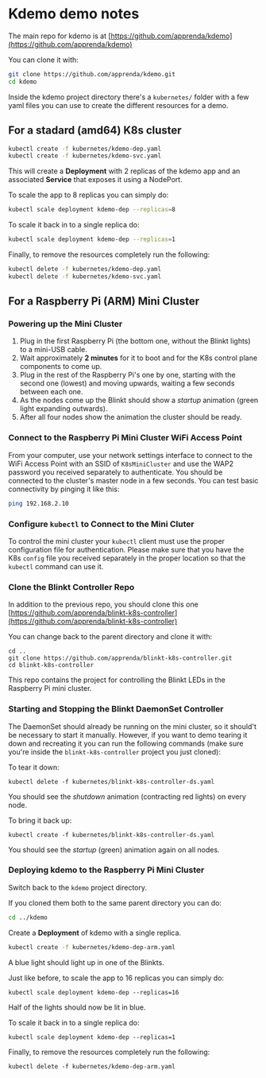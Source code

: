 # Kdemo demo notes #

The main repo for kdemo is at [https://github.com/apprenda/kdemo](https://github.com/apprenda/kdemo)

You can clone it with:

```sh
git clone https://github.com/apprenda/kdemo.git
cd kdemo
```

Inside the kdemo project directory there's a `kubernetes/` folder with a few yaml files you can use to create the different resources for a demo.

## For a stadard (amd64) K8s cluster ##

```sh
kubectl create -f kubernetes/kdemo-dep.yaml
kubectl create -f kubernetes/kdemo-svc.yaml
```

This will create a **Deployment** with 2 replicas of the kdemo app and an associated **Service** that exposes it using a NodePort.

To scale the app to 8 replicas you can simply do:

```sh
kubectl scale deployment kdemo-dep --replicas=8
```

To scale it back in to a single replica do:

```sh
kubectl scale deployment kdemo-dep --replicas=1
```

Finally, to remove the resources completely run the following:

```sh
kubectl delete -f kubernetes/kdemo-dep.yaml
kubectl delete -f kubernetes/kdemo-svc.yaml
```

## For a Raspberry Pi (ARM) Mini Cluster ##

### Powering up the Mini Cluster ###

1. Plug in the first Raspberry Pi (the bottom one, without the Blinkt lights) to a mini-USB cable.
2. Wait approximately **2 minutes** for it to boot and for the K8s control plane components to come up.
3. Plug in the rest of the Raspberry Pi's one by one, starting with the second one (lowest) and moving upwards, waiting a few seconds between each one.
4. As the nodes come up the Blinkt should show a *startup* animation (green light expanding outwards).
5. After all four nodes show the animation the cluster should be ready.

### Connect to the Raspberry Pi Mini Cluster WiFi Access Point ###

From your computer, use your network settings interface to connect to the WiFi Access Point with an SSID of `K8sMiniCluster` and use the WAP2 password you received separately to authenticate. You should be connected to the cluster's master node in a few seconds. You can test basic connectivity by pinging it like this:

```sh
ping 192.168.2.10
```

### Configure `kubectl` to Connect to the Mini Cluter ###

To control the mini cluster your `kubectl` client must use the proper configuration file for authentication. Please make sure that you have the K8s `config` file you received separately in the proper location so that the `kubectl` command can use it.

### Clone the Blinkt Controller Repo ###

In addition to the previous repo, you should clone this one [https://github.com/apprenda/blinkt-k8s-controller](https://github.com/apprenda/blinkt-k8s-controller)

You can change back to the parent directory and clone it with:

```
cd ..
git clone https://github.com/apprenda/blinkt-k8s-controller.git
cd blinkt-k8s-controller
```

This repo contains the project for controlling the Blinkt LEDs in the Raspberry Pi mini cluster.

### Starting and Stopping the Blinkt DaemonSet Controller ###

The DaemonSet should already be running on the mini cluster, so it should't be necessary to start it manually. However, if you want to demo tearing it down and recreating it you can run the following commands (make sure you're inside the `blinkt-k8s-controller` project you just cloned):

To tear it down:

```
kubectl delete -f kubernetes/blinkt-k8s-controller-ds.yaml
```

You should see the *shutdown* animation (contracting red lights) on every node.

To bring it back up:

```
kubectl create -f kubernetes/blinkt-k8s-controller-ds.yaml
```

You should see the *startup* (green) animation again on all nodes.

### Deploying kdemo to the Raspberry Pi Mini Cluster ###

Switch back to the `kdemo` project directory.

If you cloned them both to the same parent directory you can do:

```sh
cd ../kdemo
```

Create a **Deployment** of kdemo with a single replica.

```sh
kubectl create -f kubernetes/kdemo-dep-arm.yaml
```

A blue light should light up in one of the Blinkts.

Just like before, to scale the app to 16 replicas you can simply do:

```
kubectl scale deployment kdemo-dep --replicas=16
```

Half of the lights should now be lit in blue.

To scale it back in to a single replica do:

```
kubectl scale deployment kdemo-dep --replicas=1
```

Finally, to remove the resources completely run the following:

```
kubectl delete -f kubernetes/kdemo-dep-arm.yaml
```
